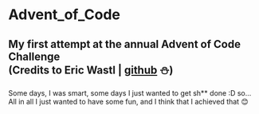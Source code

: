 # Advent_of_Code
My first attempt at the annual Advent of Code Challenge\
(Credits to Eric Wastl | [github](https://github.com/topaz) :snowman:)
---

Some days, I was smart, some days I just wanted to get sh** done :D so...\
All in all I just wanted to have some fun, and I think that I achieved that :blush:
